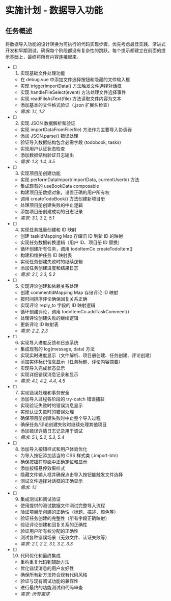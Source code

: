 # 实施计划 - 数据导入功能

## 任务概述

将数据导入功能的设计转换为可执行的代码实现步骤。优先考虑最佳实践、渐进式开发和早期测试，确保每个阶段都没有复杂性的跳跃。每个提示都建立在前面的提示基础上，最终将所有内容连接起来。

- [ ] 1. 实现基础文件处理功能
  - 在 debug.vue 中添加文件选择按钮和隐藏的文件输入框
  - 实现 triggerImportData() 方法触发文件选择对话框
  - 实现 handleFileSelect(event) 方法处理文件选择事件
  - 实现 readFileAsText(file) 方法读取文件内容为文本
  - 添加基本的文件格式验证（.json 扩展名检查）
  - _需求: 1.1, 1.2_

- [ ] 2. 实现 JSON 数据解析和验证
  - 实现 importDataFromFile(file) 方法作为主要导入协调器
  - 添加 JSON.parse() 错误处理
  - 验证导入数据结构包含必需字段 (todobook, tasks)
  - 实现用户认证状态检查
  - 添加数据结构验证日志输出
  - _需求: 1.3, 1.4, 3.5_

- [ ] 3. 实现项目册创建功能
  - 实现 performDataImport(importData, currentUserId) 方法
  - 集成现有的 useBookData composable
  - 构建项目册数据对象，设置正确的用户所有权
  - 调用 createTodoBook() 方法创建新项目册
  - 处理项目册创建失败的中止逻辑
  - 添加项目册创建成功的日志记录
  - _需求: 3.1, 3.2, 5.1_

- [ ] 4. 实现任务批量创建和 ID 映射
  - 创建 taskIdMapping Map 存储旧 ID 到新 ID 的映射
  - 实现任务数据转换逻辑（用户 ID、项目册 ID 替换）
  - 循环创建所有任务，调用 todoItemCo.createTodoItem()
  - 构建和维护任务 ID 映射表
  - 实现任务创建失败时的继续逻辑
  - 添加任务创建进度和结果日志
  - _需求: 2.1, 3.3, 5.2_

- [ ] 5. 实现评论创建和依赖关系处理
  - 创建 commentIdMapping Map 存储评论 ID 映射
  - 按时间排序评论确保回复关系正确
  - 实现评论 reply_to 字段的 ID 映射逻辑
  - 循环创建评论，调用 todoItemCo.addTaskComment()
  - 处理评论创建失败的继续逻辑
  - 更新评论 ID 映射表
  - _需求: 2.2, 2.3_

- [ ] 6. 实现导入进度反馈和日志系统
  - 集成现有的 log(message, data) 方法
  - 实现实时进度显示（文件解析、项目册创建、任务创建、评论创建）
  - 添加实体标识信息显示（任务标题、评论内容摘要）
  - 实现导入完成状态显示
  - 实现详细错误消息记录和显示
  - _需求: 4.1, 4.2, 4.4, 4.5_

- [ ] 7. 实现错误处理和事务安全
  - 添加导入过程各阶段的 try-catch 错误捕获
  - 实现验证失败时的错误消息显示
  - 实现认证失败时的错误处理
  - 确保项目册创建失败时中止整个导入过程
  - 确保任务/评论创建失败时继续处理其他项目
  - 添加错误详情日志记录用于调试
  - _需求: 5.1, 5.2, 5.3, 5.4_

- [ ] 8. 添加导入按钮样式和用户体验优化
  - 为导入按钮添加适当的 CSS 样式类 (.import-btn)
  - 确保按钮在界面中正确定位和显示
  - 添加按钮悬停效果样式
  - 隐藏文件输入框并确保点击导入按钮能触发文件选择
  - 测试文件选择对话框的正确显示
  - _需求: 1.1_

- [ ] 9. 集成测试和调试验证
  - 使用提供的测试数据文件测试完整导入流程
  - 验证项目册创建的正确性（标题、描述、颜色等）
  - 验证任务创建的完整性（所有字段正确映射）
  - 验证评论创建和回复关系的正确性
  - 验证用户所有权分配的正确性
  - 测试各种错误场景（无效文件、认证失败等）
  - _需求: 2.1, 2.2, 3.1, 3.2, 3.3_

- [ ] 10. 代码优化和最终集成
  - 重构重复代码到辅助方法
  - 优化错误消息的用户友好性
  - 确保所有新方法符合现有代码风格
  - 验证与现有调试功能的兼容性
  - 进行最终的功能测试和代码审查
  - _需求: 所有需求_